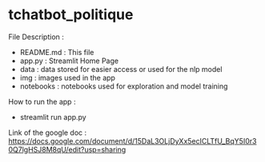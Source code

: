# tchatbot_politique

File Description :
- README.md : This file
- app.py : Streamlit Home Page
- data : data stored for easier access or used for the nlp model
- img : images used in the app
- notebooks : notebooks used for exploration and model training 

How to run the app :
- streamlit run app.py


Link of the google doc :
https://docs.google.com/document/d/15DaL3OLjDyXx5ecICLTfU_BqY5I0r30Q7lgHSJ8M8qU/edit?usp=sharing